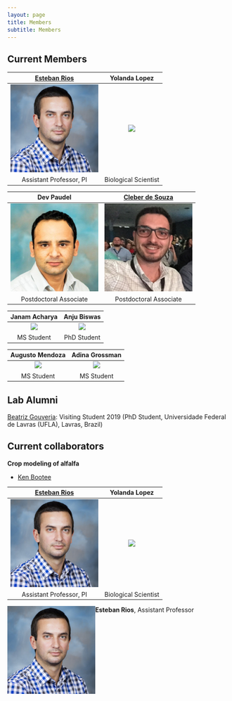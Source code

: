 ```yaml
---
layout: page
title: Members
subtitle: Members
---
```


## Current Members

[Esteban Rios](https://foragebreeding.github.io/)             |  Yolanda Lopez
:--------------:|:------------:
<img src="member_images/esteban.jpg" width="200">  |  <img src="member_images/yolanda.jpg" width="200">
Assistant Professor, PI | Biological Scientist

Dev Paudel  | [Cleber de Souza](https://www.researchgate.net/profile/Cleber_Henrique_De_Souza)
:------------:|:------------:
<img src="member_images/dev.jpg" width="200"> | <img src="member_images/cleber.jpg" width="200">
Postdoctoral Associate | Postdoctoral Associate

Janam Acharya  | Anju Biswas
:------------:|:------------:
<img src="member_images/janam.jpg" width="200"> | <img src="member_images/anju.jpg" width="200">
MS Student | PhD Student


Augusto Mendoza  | Adina Grossman
:------------:|:------------:
<img src="member_images/augusto.jpg" width="200"> | <img src="member_images/adina.jpg" width="200">
MS Student | MS Student

## Lab Alumni

[Beatriz Gouveria](https://www.researchgate.net/profile/Beatriz_Gouveia3): Visiting Student 2019 (PhD Student, Universidade Federal de Lavras (UFLA), Lavras, Brazil)


## Current collaborators

**Crop modeling of alfalfa**

* [Ken Bootee](http://ufrfprofessors.feed.research.ufl.edu/ufrf_professors/boote-kenneth-j/)



[Esteban Rios](https://foragebreeding.github.io/)             |  Yolanda Lopez
:--------------:|:------------:
<img src="member_images/esteban.jpg" width="200">  |  <img src="member_images/yolanda.jpg" width="200">
Assistant Professor, PI | Biological Scientist


<IMG BORDER="0" ALIGN="Left" SRC="member_images/esteban.jpg" width="200"> <b>Esteban Rios</b>, Assistant Professor
